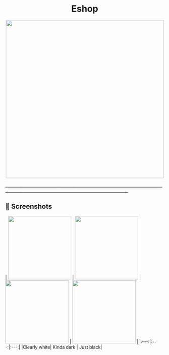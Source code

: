 
<h1 align="center">Eshop</h1>
<p align="center">
 <img src="https://user-images.githubusercontent.com/97020993/178672250-757cb479-b691-4251-8d55-f207190882ef.jpg" width="500" height="500"/>
</p>
___________________________________________________________________________________________________________________________________________

## 📱 Screenshots

| <img src="https://user-images.githubusercontent.com/97020993/178686693-d8fc8346-e156-4dfd-806e-c907fbc5e63d.jpg" width="200"/> | <img src="https://user-images.githubusercontent.com/97020993/178676342-98cc8b6f-0ee6-4498-9254-e3382d7fdb31.jpg" width="200"/> | <img src="https://user-images.githubusercontent.com/97020993/178676537-b8f1855a-b876-4ea1-8687-1d104b7902b0.jpg" width="200"/> | <img src="https://user-images.githubusercontent.com/97020993/178687222-c7886641-fd79-4d1b-b765-3b1e76bf8a47.jpg" width="200"/> |
|:---:|:---:|:---:|
|Clearly white| Kinda dark | Just black|
